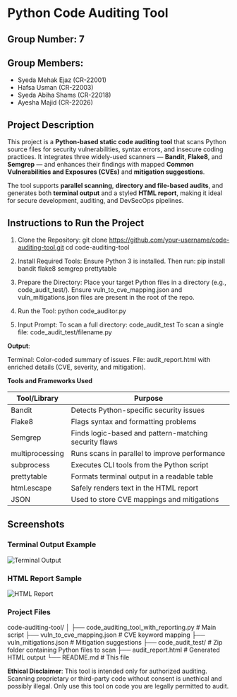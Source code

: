 #  Python Code Auditing Tool

##  Group Number: 7

##  Group Members:
- Syeda Mehak Ejaz (CR-22001)  
- Hafsa Usman (CR-22003)  
- Syeda Abiha Shams (CR-22018)  
- Ayesha Majid (CR-22026)  



##  Project Description

This project is a **Python-based static code auditing tool** that scans Python source files for security vulnerabilities, syntax errors, and insecure coding practices. It integrates three widely-used scanners — **Bandit**, **Flake8**, and **Semgrep** — and enhances their findings with mapped **Common Vulnerabilities and Exposures (CVEs)** and **mitigation suggestions**.

The tool supports **parallel scanning**, **directory and file-based audits**, and generates both **terminal output** and a styled **HTML report**, making it ideal for secure development, auditing, and DevSecOps pipelines.


##  Instructions to Run the Project

1. Clone the Repository:
git clone https://github.com/your-username/code-auditing-tool.git
cd code-auditing-tool

2. Install Required Tools:
Ensure Python 3 is installed. Then run:
pip install bandit flake8 semgrep prettytable

3. Prepare the Directory:
Place your target Python files in a directory (e.g., code_audit_test/).
Ensure vuln_to_cve_mapping.json and vuln_mitigations.json files are present in the root of the repo.

4. Run the Tool:
python code_auditor.py

5. Input Prompt:
To scan a full directory: code_audit_test
To scan a single file: code_audit_test/filename.py

**Output**:

Terminal: Color-coded summary of issues.
File: audit_report.html with enriched details (CVE, severity, and mitigation).

**Tools and Frameworks Used**


| Tool/Library     | Purpose                                                                |
|------------------|------------------------------------------------------------------------|
| Bandit           | Detects Python-specific security issues                                |
| Flake8           | Flags syntax and formatting problems                                   |
| Semgrep          | Finds logic-based and pattern-matching security flaws                  |
| multiprocessing  | Runs scans in parallel to improve performance                          |
| subprocess       | Executes CLI tools from the Python script                              |
| prettytable      | Formats terminal output in a readable table                            |
| html.escape      | Safely renders text in the HTML report                                 |
| JSON             | Used to store CVE mappings and mitigations                             |


##  Screenshots

### Terminal Output Example  
![Terminal Output](screenshots/terminal_output.png)
         

### HTML Report Sample  
![HTML Report](screenshots/html_report.png)


### Project Files

code-auditing-tool/
│
├── code_auditing_tool_with_reporting.py              # Main script
├── vuln_to_cve_mapping.json                          # CVE keyword mapping
├── vuln_mitigations.json                             # Mitigation suggestions
├── code_audit_test/                                  # Zip folder containing Python files to scan
├── audit_report.html                                 # Generated HTML output
└── README.md                                         # This file

**Ethical Disclaimer**:
This tool is intended only for authorized auditing. Scanning proprietary or third-party code without consent is unethical and possibly illegal. Only use this tool on code you are legally permitted to audit.
